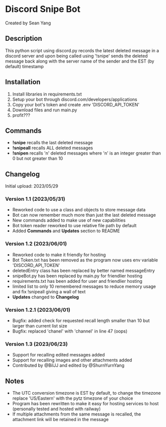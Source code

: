 # Discord Snipe Bot
Created by Sean Yang

## Description
This python script using discord.py records the latest deleted message in a discord server and upon being called using '!snipe' sends the deleted message back along with the server name of the sender and the EST (by default) timestamp

## Installation
1. Install libraries in requirements.txt
2. Setup your bot through discord.com/developers/applications
3. Copy your bot's token and create .env 'DISCORD_API_TOKEN'
4. Download files and run main.py
5. profit???

## Commands
- **!snipe** recalls the last deleted message
- **!snipeall** recalls ALL deleted messages
- **!snipen** recalls 'n' deleted messages where 'n' is an integer greater than 0 but not greater than 10

## Changelog
Initial upload: 2023/05/29
### Version 1.1 (2023/05/31)
- Reworked code to use a class and objects to store message data
- Bot can now remember much more than just the last deleted message
- New commands added to make use of new capabilities
- Bot token reader reworked to use relative file path by default
- Added **Commands** and **Updates** section to README

### Version 1.2 (2023/06/01)
- Reworked code to make it friendly for hosting
- Bot Token.txt has been removed as the program now uses env variable 'DISCORD_API_TOKEN'
- deletedEntry class has been replaced by better named messageEntry
- snipeBot.py has been replaced by main.py for friendlier hosting
- requirements.txt has been added for user and friendlier hosting
- limited list to only 10 remembered messages to reduce memory usage and fix !snipeall giving a wall of text
- **Updates** changed to **Changelog**

### Version 1.2.1 (2023/06/01)
- Bugfix: added check for requested recall length smaller than 10 but larger than current list size
- Bugfix: replaced 'chanel' with 'channel' in line 47 (oops)

### Version 1.3 (2023/06/23)
- Support for recalling edited messages added
- Support for recalling images and other attachments added
- Contributed by @BilJJ and edited by @ShurnYurnYang

## Notes
- The UTC conversion timezone is EST by default, to change the timezone replace 'US/Eastern' with the pytz timezone of your choice
- Program has been rewritten to make it easy for hosting services to host (personally tested and hosted with railway)
- If multiple attachments from the same message is recalled, the attachment link will be retained in the message
